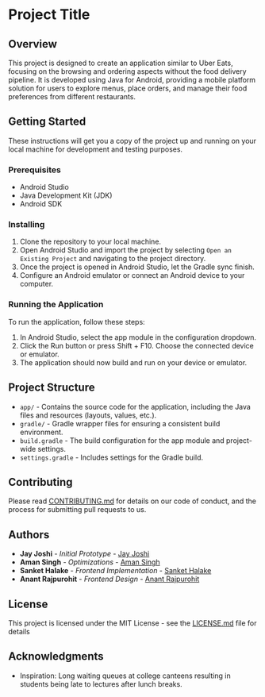 # Project Title

## Overview

This project is designed to create an application similar to Uber Eats, focusing on the browsing and ordering aspects without the food delivery pipeline. It is developed using Java for Android, providing a mobile platform solution for users to explore menus, place orders, and manage their food preferences from different restaurants.

## Getting Started

These instructions will get you a copy of the project up and running on your local machine for development and testing purposes.

### Prerequisites

- Android Studio
- Java Development Kit (JDK)
- Android SDK

### Installing

1. Clone the repository to your local machine.
2. Open Android Studio and import the project by selecting `Open an Existing Project` and navigating to the project directory.
3. Once the project is opened in Android Studio, let the Gradle sync finish.
4. Configure an Android emulator or connect an Android device to your computer.

### Running the Application

To run the application, follow these steps:

1. In Android Studio, select the app module in the configuration dropdown.
2. Click the Run button or press Shift + F10. Choose the connected device or emulator.
3. The application should now build and run on your device or emulator.

## Project Structure

- `app/` - Contains the source code for the application, including the Java files and resources (layouts, values, etc.).
- `gradle/` - Gradle wrapper files for ensuring a consistent build environment.
- `build.gradle` - The build configuration for the app module and project-wide settings.
- `settings.gradle` - Includes settings for the Gradle build.

## Contributing

Please read [CONTRIBUTING.md](CONTRIBUTING.md) for details on our code of conduct, and the process for submitting pull requests to us.

## Authors

- **Jay Joshi** - *Initial Prototype* - [Jay Joshi](https://github.com/jyjoshi)
- **Aman Singh** - *Optimizations* - [Aman Singh](https://github.com/Aman-A-Singh)
- **Sanket Halake** - *Frontend Implementation* - [Sanket Halake](https://github.com/sankethalake)
- **Anant Rajpurohit** - *Frontend Design* - [Anant Rajpurohit](https://github.com/)

## License

This project is licensed under the MIT License - see the [LICENSE.md](LICENSE.md) file for details

## Acknowledgments
- Inspiration: Long waiting queues at college canteens resulting in students being late to lectures after lunch breaks.
